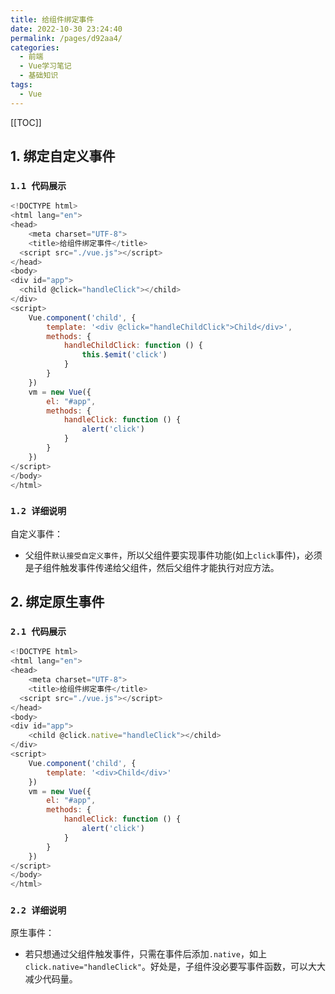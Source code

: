 ```yaml
---
title: 给组件绑定事件
date: 2022-10-30 23:24:40
permalink: /pages/d92aa4/
categories:
  - 前端
  - Vue学习笔记
  - 基础知识
tags:
  - Vue
---
```


[[TOC]]

## 1. 绑定自定义事件

### `1.1 代码展示`

```js
<!DOCTYPE html>
<html lang="en">
<head>
    <meta charset="UTF-8">
    <title>给组件绑定事件</title>
  <script src="./vue.js"></script>
</head>
<body>
<div id="app">
  <child @click="handleClick"></child>
</div>
<script>
    Vue.component('child', {
        template: '<div @click="handleChildClick">Child</div>',
        methods: {
            handleChildClick: function () {
                this.$emit('click')
            }
        }
    })
    vm = new Vue({
        el: "#app",
        methods: {
            handleClick: function () {
                alert('click')
            }
        }
    })
</script>
</body>
</html>
```

### `1.2 详细说明`

自定义事件：

- 父组件`默认接受自定义事件`，所以父组件要实现事件功能(如上`click`事件)，必须是子组件触发事件传递给父组件，然后父组件才能执行对应方法。



## 2. 绑定原生事件

### `2.1 代码展示`

```js
<!DOCTYPE html>
<html lang="en">
<head>
    <meta charset="UTF-8">
    <title>给组件绑定事件</title>
  <script src="./vue.js"></script>
</head>
<body>
<div id="app">
    <child @click.native="handleClick"></child>
</div>
<script>
    Vue.component('child', {
        template: '<div>Child</div>'
    })
    vm = new Vue({
        el: "#app",
        methods: {
            handleClick: function () {
                alert('click')
            }
        }
    })
</script>
</body>
</html>
```

### `2.2 详细说明`

原生事件：

- 若只想通过父组件触发事件，只需在事件后添加`.native`，如上`click.native="handleClick"`。好处是，子组件没必要写事件函数，可以大大减少代码量。
